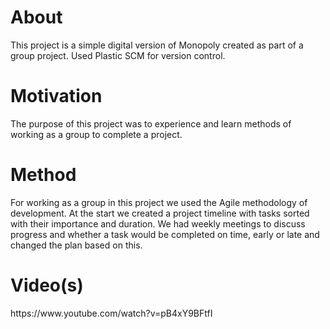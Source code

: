 <h1>About</h1>
This project is a simple digital version of Monopoly created as part of a group project. Used Plastic SCM for version control.
<h1>Motivation</h1>
The purpose of this project was to experience and learn methods of working as a group to complete a project.
<h1>Method</h1>
For working as a group in this project we used the Agile methodology of development. At the start we created a project timeline with tasks sorted 
with their importance and duration. We had weekly meetings to discuss progress and whether a task would be completed on time, early or late and changed the plan based on this.
<h1>Video(s)</h1>
https://www.youtube.com/watch?v=pB4xY9BFtfI
